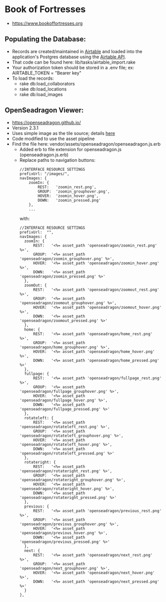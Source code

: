 # Book of Fortresses
* https://www.bookoffortresses.org

## Populating the Database:
* Records are created/maintained in [Airtable](https://airtable.com/) and loaded into the application's Postgres database using the [Airtable API](https://airtable.com/api).
* That code can be found here: lib/tasks/airtable_import.rake
* Your authorization token should be stored in a .env file; ex: AIRTABLE_TOKEN = "Bearer key"
* To load the records:
  * rake db:load_collaborators
  * rake db:load_locations
  * rake db:load_images

## OpenSeadragon Viewer:
* https://openseadragon.github.io/
* Version 2.3.1
* Uses simple image as the tile source; details [here](https://openseadragon.github.io/examples/tilesource-image/)
* Code modified to use the asset pipeline
* Find the file here: vendor/assets/openseadragon/openseadragon.js.erb
  * Added erb to file extension for openseadragon.js (openseadragon.js.erb)
  * Replace paths to navigation buttons:
    ```
    //INTERFACE RESOURCE SETTINGS
    prefixUrl: "/images/",
    navImages: {
        zoomIn: {
            REST:   'zoomin_rest.png',
            GROUP:  'zoomin_grouphover.png',
            HOVER:  'zoomin_hover.png',
            DOWN:   'zoomin_pressed.png'
        },
        ...
    ```        
    with:
    ```
    //INTERFACE RESOURCE SETTINGS
    prefixUrl:  "",
    navImages: {
      zoomIn: {
          REST:   '<%= asset_path 'openseadragon/zoomin_rest.png' %>',
          GROUP:  '<%= asset_path 'openseadragon/zoomin_grouphover.png' %>',
          HOVER:  '<%= asset_path 'openseadragon/zoomin_hover.png' %>',
          DOWN:   '<%= asset_path 'openseadragon/zoomin_pressed.png' %>'
      },
      zoomOut: {
          REST:   '<%= asset_path 'openseadragon/zoomout_rest.png' %>',
          GROUP:  '<%= asset_path 'openseadragon/zoomout_grouphover.png' %>',
          HOVER:  '<%= asset_path 'openseadragon/zoomout_hover.png' %>',
          DOWN:   '<%= asset_path 'openseadragon/zoomout_pressed.png' %>'
      },
      home: {
          REST:   '<%= asset_path 'openseadragon/home_rest.png' %>',
          GROUP:  '<%= asset_path 'openseadragon/home_grouphover.png' %>',
          HOVER:  '<%= asset_path 'openseadragon/home_hover.png' %>',
          DOWN:   '<%= asset_path 'openseadragon/home_pressed.png' %>'
      },
      fullpage: {
          REST:   '<%= asset_path 'openseadragon/fullpage_rest.png' %>',
          GROUP:  '<%= asset_path 'openseadragon/fullpage_grouphover.png' %>',
          HOVER:  '<%= asset_path 'openseadragon/fullpage_hover.png' %>',
          DOWN:   '<%= asset_path 'openseadragon/fullpage_pressed.png' %>'
      },
      rotateleft: {
          REST:   '<%= asset_path 'openseadragon/rotateleft_rest.png' %>',
          GROUP:  '<%= asset_path 'openseadragon/rotateleft_grouphover.png' %>',
          HOVER:  '<%= asset_path 'openseadragon/rotateleft_hover.png' %>',
          DOWN:   '<%= asset_path 'openseadragon/rotateleft_pressed.png' %>'
      },
      rotateright: {
          REST:   '<%= asset_path 'openseadragon/rotateright_rest.png' %>',
          GROUP:  '<%= asset_path 'openseadragon/rotateright_grouphover.png' %>',
          HOVER:  '<%= asset_path 'openseadragon/rotateright_hover.png' %>',
          DOWN:   '<%= asset_path 'openseadragon/rotateright_pressed.png' %>'
      },
      previous: {
          REST:   '<%= asset_path 'openseadragon/previous_rest.png' %>',
          GROUP:  '<%= asset_path 'openseadragon/previous_grouphover.png' %>',
          HOVER:  '<%= asset_path 'openseadragon/previous_hover.png' %>',
          DOWN:   '<%= asset_path 'openseadragon/previous_pressed.png' %>'
      },
      next: {
          REST:   '<%= asset_path 'openseadragon/next_rest.png' %>',
          GROUP:  '<%= asset_path 'openseadragon/next_grouphover.png' %>',
          HOVER:  '<%= asset_path 'openseadragon/next_hover.png' %>',
          DOWN:   '<%= asset_path 'openseadragon/next_pressed.png' %>'
      }
    },
  ```

